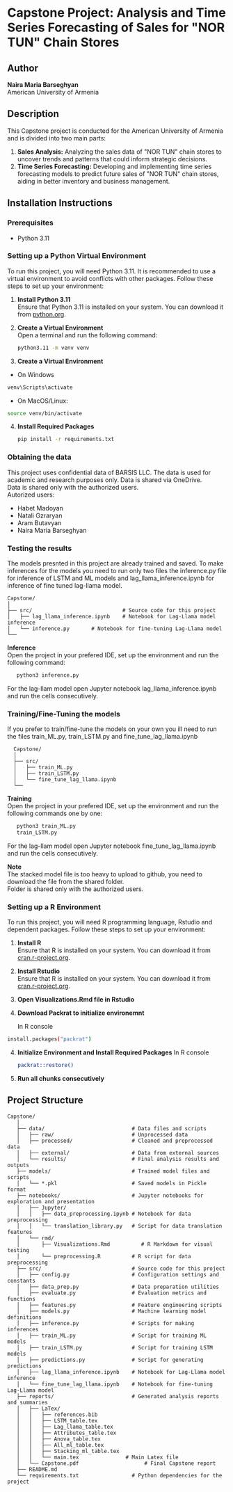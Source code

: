 
# Capstone Project: Analysis and Time Series Forecasting of Sales for "NOR TUN" Chain Stores

## Author
**Naira Maria Barseghyan**  
American University of Armenia

## Description
This Capstone project is conducted for the American University of Armenia and is divided into two main parts:

1. **Sales Analysis:** Analyzing the sales data of "NOR TUN" chain stores to uncover trends and patterns that could inform strategic decisions.
2. **Time Series Forecasting:** Developing and implementing time series forecasting models to predict future sales of "NOR TUN" chain stores, aiding in better inventory and business management.

## Installation Instructions

### Prerequisites
- Python 3.11

### Setting up a Python Virtual Environment
To run this project, you will need Python 3.11. It is recommended to use a virtual environment to avoid conflicts with other packages. Follow these steps to set up your environment:

1. **Install Python 3.11**  
   Ensure that Python 3.11 is installed on your system. You can download it from [python.org](https://www.python.org/downloads/release/python-3110/).

2. **Create a Virtual Environment**  
   Open a terminal and run the following command:
   ```bash
   python3.11 -m venv venv
   ```
3. **Create a Virtual Environment**  
  * On Windows 
  ```bash
  venv\Scripts\activate
  ```
  
  * On MacOS/Linux:
  ```bash
  source venv/bin/activate
  ```
  
4. **Install Required Packages**  
    ```bash
    pip install -r requirements.txt
    ```
    
### Obtaining the data
This project uses confidential data of BARSIS LLC. The data is used for academic and research purposes only. Data is shared via OneDrive. \
Data is shared only with the authorized users. \
Autorized users: 
- Habet Madoyan 
- Natali Gzraryan 
- Aram Butavyan 
- Naira Maria Barseghyan 

### Testing the results
The models presnted in this project are already trained and saved. 
To make inferences for the models you need to run only two files the inference.py file for inference of LSTM and ML models and lag_llama_inference.ipynb for inference of fine tuned lag-llama model.
   ```
   Capstone/
   │
   ├── src/                             # Source code for this project
   │   ├── lag_llama_inference.ipynb    # Notebook for Lag-Llama model inference
   │   └── inference.py       # Notebook for fine-tuning Lag-Llama model
   └──                 
   ```
**Inference**  
Open the project in your prefered IDE, set up the environment and run the following command:
   ```bash
      python3 inference.py
   ```
For the lag-llam model open Jupyter notebook lag_llama_inference.ipynb and run the cells consecutively.
### Training/Fine-Tuning the models
If you prefer to train/fine-tune the models on your own you ill need to run the files train_ML.py, train_LSTM.py and fine_tune_lag_llama.ipynb
 ```
   Capstone/
   │
   ├── src/                             
   │   ├── train_ML.py                  
   │   ├── train_LSTM.py                
   │   └── fine_tune_lag_llama.ipynb   
   └──                 
   ```
**Training**  
Open the project in your prefered IDE, set up the environment and run the following commands one by one:
   ```bash
      python3 train_ML.py
      train_LSTM.py
   ```

For the lag-llam model open Jupyter notebook fine_tune_lag_llama.ipynb and run the cells consecutively.

**Note**  
The stacked model file is too heavy to upload to github, you need to download the file from the shared folder. \
Folder is shared only with the authorized users. 

### Setting up a R Environment
To run this project, you will need R programming language, Rstudio and dependent packages. Follow these steps to set up your environment:

1. **Install R**  
   Ensure that R is installed on your system. You can download it from [cran.r-project.org](https://cran.r-project.org/bin/windows/base/).
   
2. **Install Rstudio**  
   Ensure that R is installed on your system. You can download it from [cran.r-project.org]([https://cran.r-project.org/bin/windows/base/](https://posit.co/download/rstudio-desktop/)).
   
3. **Open Visualizations.Rmd file in Rstudio**  
  
4. **Download Packrat to initialize environemnt**
   
   In R console 
  ```bash
  install.packages("packrat")
  ```
  
4. **Initialize Environment and Install Required Packages**
   In R console 
    ```bash
    packrat::restore()
    ```
5. **Run all chunks consecutively**


## Project Structure
```
Capstone/
   │
   ├── data/                            # Data files and scripts
   │   ├── raw/                         # Unprocessed data
   │   ├── processed/                   # Cleaned and preprocessed data
   │   ├── external/                    # Data from external sources
   │   └── results/                     # Final analysis results and outputs
   ├── models/                          # Trained model files and scripts
   │   └── *.pkl                        # Saved models in Pickle format
   ├── notebooks/                       # Jupyter notebooks for exploration and presentation
   │   ├── Jupyter/
   │   │   ├── data_preprocessing.ipynb # Notebook for data preprocessing
   │   │   └── translation_library.py   # Script for data translation features
   │   └── rmd/
   │       ├── Visualizations.Rmd          # R Markdown for visual testing
   │       └── preprocessing.R          # R script for data preprocessing
   ├── src/                             # Source code for this project
   │   ├── config.py                    # Configuration settings and constants
   │   ├── data_prep.py                 # Data preparation utilities
   │   ├── evaluate.py                  # Evaluation metrics and functions
   │   ├── features.py                  # Feature engineering scripts
   │   ├── models.py                    # Machine learning model definitions
   │   ├── inference.py                 # Scripts for making inferences
   │   ├── train_ML.py                  # Script for training ML models
   │   ├── train_LSTM.py                # Script for training LSTM models
   │   ├── predictions.py               # Script for generating predictions
   │   ├── lag_llama_inference.ipynb    # Notebook for Lag-Llama model inference
   │   └── fine_tune_lag_llama.ipynb    # Notebook for fine-tuning Lag-Llama model
   ├── reports/                         # Generated analysis reports and summaries
   │   ├── LaTex/
   │   │   ├── references.bib
   │   │   ├── LSTM_table.tex
   │   │   ├── Lag_llama_table.tex
   │   │   ├── Attributes_table.tex
   │   │   ├── Anova_table.tex
   │   │   ├── All_ml_table.tex
   │   │   ├── Stacking_ml_table.tex
   │   │   └── main.tex               # Main Latex file                  
   │   └── Capstone.pdf                     # Final Capstone report
   ├── README.md
   └── requirements.txt                 # Python dependencies for the project

```

